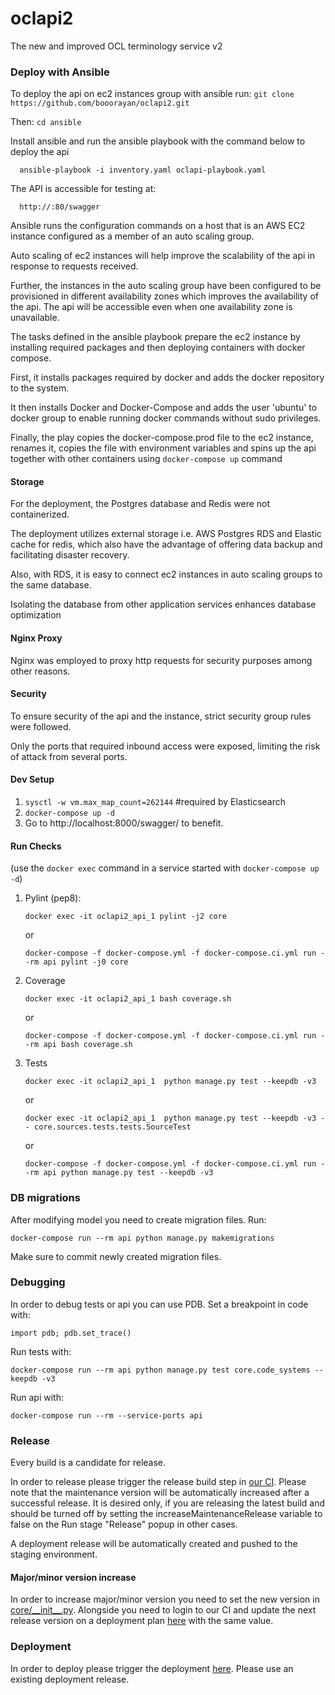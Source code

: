 # oclapi2

The new and improved OCL terminology service v2


### Deploy with Ansible

To deploy the api on ec2 instances group with ansible run:
     `git clone https://github.com/booorayan/oclapi2.git`
     
Then:
      `cd ansible`
      
Install ansible and run the ansible playbook with the command below to deploy the api

      ansible-playbook -i inventory.yaml oclapi-playbook.yaml

The API is accessible for testing at:

      http://:80/swagger
      

Ansible runs the configuration commands on a host that is an AWS EC2 instance configured as a member of an auto scaling group. 

Auto scaling of ec2 instances will help improve the scalability of the api in response to requests received.

Further, the instances in the auto scaling group have been configured to be provisioned in different availability zones which improves the availability of the api. The api will be accessible even when one availability zone is unavailable.

The tasks defined in the ansible playbook prepare the ec2 instance by installing required packages and then deploying containers with docker compose.

First, it installs packages required by docker and adds the docker repository to the system.

It then installs Docker and Docker-Compose and adds the user 'ubuntu' to docker group to enable running docker commands without sudo privileges.

Finally, the play copies the docker-compose.prod file to the ec2 instance, renames it, copies the file with environment variables and spins up the api together with other containers using `docker-compose up` command


#### Storage 

For the deployment, the Postgres database and Redis were not containerized. 

The deployment utilizes external storage i.e. AWS Postgres RDS and Elastic cache for redis, which also have the advantage of offering data backup and facilitating disaster recovery. 

Also, with RDS, it is easy to connect ec2 instances in auto scaling groups to the same database.

Isolating the database from other application services enhances database optimization


#### Nginx Proxy

Nginx was employed to proxy http requests for security purposes among other reasons.


#### Security

To ensure security of the api and the instance, strict security group rules were followed.

Only the ports that required inbound access were exposed, limiting the risk of attack from several ports.



#### Dev Setup
1. `sysctl -w vm.max_map_count=262144` #required by Elasticsearch
2. `docker-compose up -d`
3. Go to http://localhost:8000/swagger/ to benefit.

#### Run Checks
(use the `docker exec` command in a service started with `docker-compose up -d`)
1. Pylint (pep8):
   
   `docker exec -it oclapi2_api_1 pylint -j2 core` 

    or

   `docker-compose -f docker-compose.yml -f docker-compose.ci.yml run --rm api pylint -j0 core`
2. Coverage

   `docker exec -it oclapi2_api_1 bash coverage.sh`

   or

   `docker-compose -f docker-compose.yml -f docker-compose.ci.yml run --rm api bash coverage.sh`
3. Tests

    `docker exec -it oclapi2_api_1  python manage.py test --keepdb -v3` 

    or

    `docker exec -it oclapi2_api_1  python manage.py test --keepdb -v3 -- core.sources.tests.tests.SourceTest` 

    or

    `docker-compose -f docker-compose.yml -f docker-compose.ci.yml run --rm api python manage.py test --keepdb -v3`

### DB migrations
After modifying model you need to create migration files. Run:

`docker-compose run --rm api python manage.py makemigrations`

Make sure to commit newly created migration files.

### Debugging

In order to debug tests or api you can use PDB. Set a breakpoint in code with:

`import pdb; pdb.set_trace()`

Run tests with:

`docker-compose run --rm api python manage.py test core.code_systems --keepdb -v3`

Run api with:

`docker-compose run --rm --service-ports api`

### Release

Every build is a candidate for release.

In order to release please trigger the release build step in [our CI](https://ci.openmrs.org/browse/OCL-OCLAPI2/latest). Please note
that the maintenance version will be automatically increased after a successful release. It is desired only, if you are releasing the latest build and
should be turned off by setting the increaseMaintenanceRelease variable to false on the Run stage "Release" popup in other cases.

A deployment release will be automatically created and pushed to the staging environment.

#### Major/minor version increase

In order to increase major/minor version you need to set the new version in [core/\_\_init\_\_.py](core/__init__.py). Alongside you need to login to our CI and update the next release version on a deployment plan [here](https://ci.openmrs.org/deploy/config/configureDeploymentProjectVersioning.action?id=205619201) with the same value.

### Deployment

In order to deploy please trigger the deployment [here](https://ci.openmrs.org/deploy/viewDeploymentProjectEnvironments.action?id=205619201).
Please use an existing deployment release.
